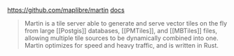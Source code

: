 https://github.com/maplibre/martin
[docs](https://maplibre.org/martin/)

> Martin is a tile server able to generate and serve vector tiles on the fly from large [[Postgis]] databases, [[PMTiles]], and [[MBTiles]] files, allowing multiple tile sources to be dynamically combined into one. Martin optimizes for speed and heavy traffic, and is written in Rust.